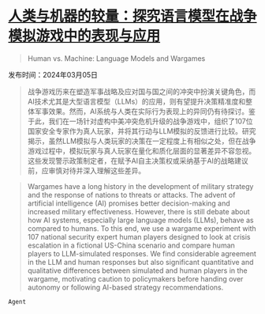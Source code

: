 # [人类与机器的较量：探究语言模型在战争模拟游戏中的表现与应用](https://arxiv.org/abs/2403.03407)

> Human vs. Machine: Language Models and Wargames

发布时间：2024年03月05日

> 战争游戏历来在塑造军事战略及应对国与国之间的冲突中扮演关键角色，而AI技术尤其是大型语言模型（LLMs）的应用，则有望提升决策精准度和整体军事效果。然而，AI系统与人类在实际行为表现上的异同仍有待探讨。鉴于此，我们在一场针对虚构中美冲突危机升级的战争游戏中，组织了107位国家安全专家作为真人玩家，并将其行动与LLM模拟的反馈进行比较。研究揭示，虽然LLM模拟与人类玩家的决策在一定程度上有相似之处，但在战争游戏过程中，模拟玩家与真人玩家在量化和质化层面的显著差异不容忽视。这些发现警示政策制定者，在赋予AI自主决策权或采纳基于AI的战略建议前，应审慎对待并深入理解这些差异。

> Wargames have a long history in the development of military strategy and the response of nations to threats or attacks. The advent of artificial intelligence (AI) promises better decision-making and increased military effectiveness. However, there is still debate about how AI systems, especially large language models (LLMs), behave as compared to humans. To this end, we use a wargame experiment with 107 national security expert human players designed to look at crisis escalation in a fictional US-China scenario and compare human players to LLM-simulated responses. We find considerable agreement in the LLM and human responses but also significant quantitative and qualitative differences between simulated and human players in the wargame, motivating caution to policymakers before handing over autonomy or following AI-based strategy recommendations.

`Agent`